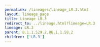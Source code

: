 ```yaml
---
permalink: /lineages/lineage_LR.3.html
layout: lineage_page
title: Lineage LR.3
redirect_to: ../lineage.html?lineage=LR.3
lineage: LR.3
parent: B.1.1.529.2.86.1.1.58.2
children: ['LR.3']
---
```

